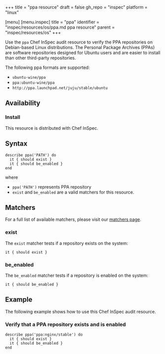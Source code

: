 +++
title = "ppa resource"
draft = false
gh_repo = "inspec"
platform = "linux"

[menu]
  [menu.inspec]
    title = "ppa"
    identifier = "inspec/resources/os/ppa.md ppa resource"
    parent = "inspec/resources/os"
+++

Use the `ppa` Chef InSpec audit resource to verify the PPA repositories on Debian-based Linux distributions. The Personal Package Archives (PPAs) are software repositories designed for Ubuntu users and are easier to install than other third-party repositories.

The following ppa formats are supported:

- `ubuntu-wine/ppa`
- `ppa:ubuntu-wine/ppa`
- `http://ppa.launchpad.net/juju/stable/ubuntu`

## Availability

### Install

This resource is distributed with Chef InSpec.

## Syntax

    describe ppa('PATH') do
      it { should exist }
      it { should be_enabled }
    end
where

- `ppa('PATH')` represents PPA repository
- `exist` and `be_enabled` are a valid matchers for this resource.

## Matchers

For a full list of available matchers, please visit our [matchers page](https://docs.chef.io/inspec/matchers/).

### exist

The `exist` matcher tests if a repository exists on the system:

    it { should exist }

### be_enabled

The `be_enabled` matcher tests if a repository is enabled on the system:

    it { should be_enabled }

## Example

The following example shows how to use this Chef InSpec audit resource.

### Verify that a PPA repository exists and is enabled

    describe ppa('ppa:nginx/stable') do
      it { should exist }
      it { should be_enabled }
    end
